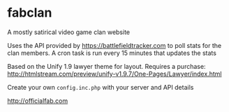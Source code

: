 # fabclan
A mostly satirical video game clan website

Uses the API provided by https://battlefieldtracker.com to poll stats for the clan members. A cron task is run every 15 minutes that updates the stats

Based on the Unify 1.9 lawyer theme for layout. Requires a purchase: http://htmlstream.com/preview/unify-v1.9.7/One-Pages/Lawyer/index.html

Create your own `config.inc.php` with your server and API details

http://officialfab.com

